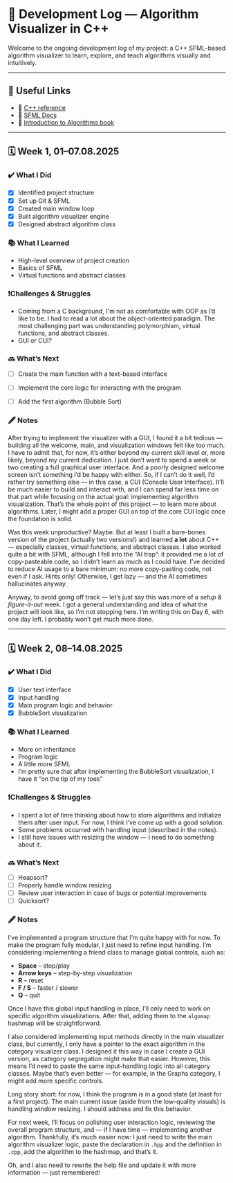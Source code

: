 # 📓 Development Log — Algorithm Visualizer in C++

Welcome to the ongoing development log of my project: a C++ SFML-based algorithm visualizer to learn, explore, and teach algorithms visually and intuitively.

---

## 🔗 Useful Links

- 📁 [C++ reference](https://en.cppreference.com/index.html)
- 📁 [SFML Docs](https://www.sfml-dev.org/documentation/)
- 📘 [Introduction to Algorithms book](https://enos.itcollege.ee/~japoia/algorithms/GT/Introduction_to_algorithms-3rd%20Edition.pdf)


---
## 🗓️ Week 1, 01–07.08.2025

### ✔️ What I Did
- [x] Identified project structure
- [x] Set up Git & SFML
- [x] Created main window loop
- [x] Built algorithm visualizer engine
- [x] Designed abstract algorithm class

### 📚 What I Learned
- High-level overview of project creation
- Basics of SFML
- Virtual functions and abstract classes

### ❗️Challenges & Struggles
- Coming from a C background, I'm not as comfortable with OOP as I’d like to be. I had to read a lot about the object-oriented paradigm. The most challenging part was understanding polymorphism, virtual functions, and abstract classes.
- GUI or CUI?

### 🔜 What’s Next
- [ ] Create the main function with a text-based interface
- [ ] Implement the core logic for interacting with the program
- [ ] Add the first algorithm (Bubble Sort)


### 🖋 Notes
  After trying to implement the visualizer with a GUI, I found it a bit tedious — building all the welcome, main, and visualization windows felt like too much. I have to admit that, for now, it’s either beyond my current skill level or, more likely, beyond my current dedication. I just don’t want to spend a week or two creating a full graphical user interface. And a poorly designed welcome screen isn’t something I’d be happy with either.
So, if I can’t do it well, I’d rather try something else — in this case, a CUI (Console User Interface). It’ll be much easier to build and interact with, and I can spend far less time on that part while focusing on the actual goal: implementing algorithm visualization. That’s the whole point of this project — to learn more about algorithms.
Later, I might add a proper GUI on top of the core CUI logic once the foundation is solid.

  Was this week unproductive? Maybe. But at least I built a bare-bones version of the project (actually two versions!) and learned **a lot** about C++ — especially classes, virtual functions, and abstract classes. I also worked quite a bit with SFML, although I fell into the “AI trap”: it provided me a lot of copy-pasteable code, so I didn’t learn as much as I could have.
I’ve decided to reduce AI usage to a bare minimum: no more copy-pasting code, not even if I ask. Hints only! Otherwise, I get lazy — and the AI sometimes hallucinates anyway.

  Anyway, to avoid going off track — let’s just say this was more of a *setup & figure-it-out* week. I got a general understanding and idea of what the project will look like, so I’m not stopping here. I’m writing this on Day 6, with one day left. I probably won’t get much more done.

---

## 🗓️ Week 2, 08–14.08.2025

### ✔️ What I Did
- [X] User text interface  
- [X] Input handling  
- [X] Main program logic and behavior  
- [X] BubbleSort visualization  

### 📚 What I Learned
- More on inheritance  
- Program logic  
- A little more SFML  
- I’m pretty sure that after implementing the BubbleSort visualization, I have it “on the tip of my toes”  

### ❗️Challenges & Struggles
- I spent a lot of time thinking about how to store algorithms and initialize them after user input. For now, I think I’ve come up with a good solution.  
- Some problems occurred with handling input (described in the notes).  
- I still have issues with resizing the window — I need to do something about it.  

### 🔜 What’s Next
- [ ] Heapsort?  
- [ ] Properly handle window resizing  
- [ ] Review user interaction in case of bugs or potential improvements  
- [ ] Quicksort?  

### 🖋 Notes
I’ve implemented a program structure that I’m quite happy with for now. To make the program fully modular, I just need to refine input handling. I’m considering implementing a friend class to manage global controls, such as:  

- **Space** – stop/play  
- **Arrow keys** – step-by-step visualization  
- **R** – reset  
- **F / S** – faster / slower  
- **Q** – quit  

Once I have this global input handling in place, I’ll only need to work on specific algorithm visualizations. After that, adding them to the `algomap` hashmap will be straightforward.  

I also considered implementing input methods directly in the main visualizer class, but currently, I only have a pointer to the exact algorithm in the category visualizer class. I designed it this way in case I create a GUI version, as category segregation might make that easier. However, this means I’d need to paste the same input-handling logic into all category classes. Maybe that’s even better — for example, in the Graphs category, I might add more specific controls.  

Long story short: for now, I think the program is in a good state (at least for a first project). The main current issue (aside from the low-quality visuals) is handling window resizing. I should address and fix this behavior.  

For next week, I’ll focus on polishing user interaction logic, reviewing the overall program structure, and — if I have time — implementing another algorithm. Thankfully, it’s much easier now: I just need to write the main algorithm visualizer logic, paste the declaration in `.hpp` and the definition in `.cpp`, add the algorithm to the hashmap, and that’s it.  

Oh, and I also need to rewrite the help file and update it with more information — just remembered!
